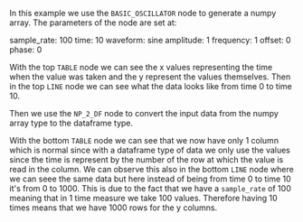 In this example we use the `BASIC_OSCILLATOR` node to generate a numpy array.
The parameters of the node are set at:

sample_rate: 100
time: 10
waveform: sine
amplitude: 1
frequency: 1
offset: 0
phase: 0

With the top `TABLE` node we can see the x values representing the time when the value was taken and the y represent the values themselves. Then in the top `LINE` node we can see what the data looks like from time 0 to time 10.

Then we use the `NP_2_DF` node to convert the input data from the numpy array type to the dataframe type.

With the bottom `TABLE` node we can see that we now have only 1 column which is normal since with a dataframe type of data we only use the values since the time is represent by the number of the row at which the value is read in the column. We can observe this also in the bottom `LINE` node where we can seee the same data but here instead of being from time 0 to time 10 it's from 0 to 1000. This is due to the fact that we have a `sample_rate` of 100 meaning that in 1 time measure we take 100 values. Therefore having 10 times means that we have 1000 rows for the y columns.

